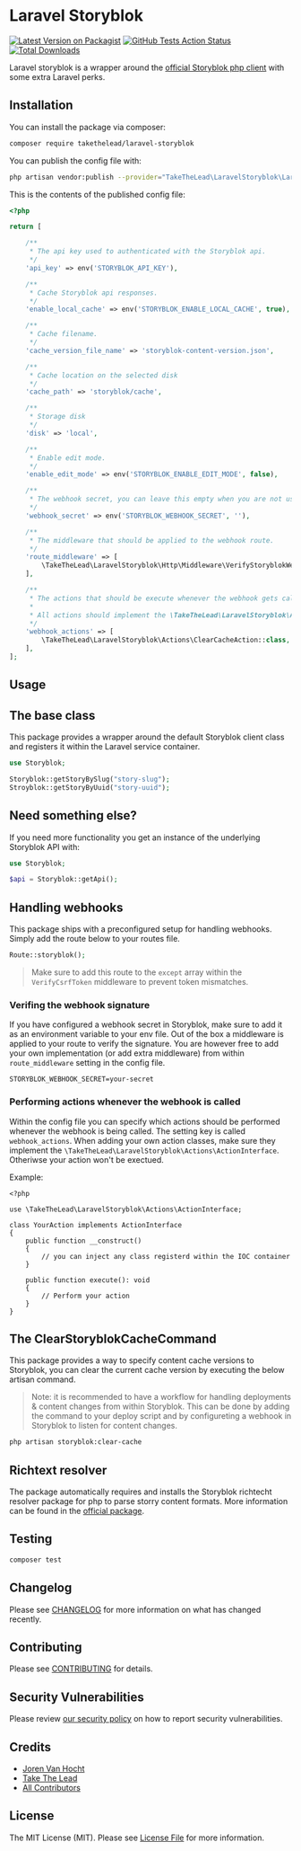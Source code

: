 # Laravel Storyblok

[![Latest Version on Packagist](https://img.shields.io/packagist/v/takethelead/laravel-storyblok.svg?style=flat-square)](https://packagist.org/packages/takethelead/laravel-storyblok)
[![GitHub Tests Action Status](https://img.shields.io/github/workflow/status/takethelead/laravel-storyblok/Tests?label=tests)](https://github.com/takethelead/laravel-storyblok/actions?query=workflow%3ATests+branch%3Amaster)
[![Total Downloads](https://img.shields.io/packagist/dt/takethelead/laravel-storyblok.svg?style=flat-square)](https://packagist.org/packages/takethelead/laravel-storyblok)

Laravel storyblok is a wrapper around the [official Storyblok php client](https://github.com/storyblok/php-client) with some extra Laravel perks.

## Installation

You can install the package via composer:

```bash
composer require takethelead/laravel-storyblok
```

You can publish the config file with:
```bash
php artisan vendor:publish --provider="TakeTheLead\LaravelStoryblok\LaravelStoryblokServiceProvider" --tag="config"
```

This is the contents of the published config file:

```php
<?php

return [

    /**
     * The api key used to authenticated with the Storyblok api.
     */
    'api_key' => env('STORYBLOK_API_KEY'),

    /**
     * Cache Storyblok api responses.
     */
    'enable_local_cache' => env('STORYBLOK_ENABLE_LOCAL_CACHE', true),

    /**
     * Cache filename.
     */
    'cache_version_file_name' => 'storyblok-content-version.json',

    /**
     * Cache location on the selected disk
     */
    'cache_path' => 'storyblok/cache',

    /**
     * Storage disk
     */
    'disk' => 'local',

    /**
     * Enable edit mode.
     */
    'enable_edit_mode' => env('STORYBLOK_ENABLE_EDIT_MODE', false),

    /**
     * The webhook secret, you can leave this empty when you are not using a secret.
     */
    'webhook_secret' => env('STORYBLOK_WEBHOOK_SECRET', ''),

    /**
     * The middleware that should be applied to the webhook route.
     */
    'route_middleware' => [
        \TakeTheLead\LaravelStoryblok\Http\Middleware\VerifyStoryblokWebhookSignature::class,
    ],

    /**
     * The actions that should be execute whenever the webhook gets called.
     *
     * All actions should implement the \TakeTheLead\LaravelStoryblok\Actions\ActionInterface
     */
    'webhook_actions' => [
        \TakeTheLead\LaravelStoryblok\Actions\ClearCacheAction::class,
    ],
];
```

## Usage

## The base class

This package provides a wrapper around the default Storyblok client class and registers it within the Laravel service container.

```php
use Storyblok;

Storyblok::getStoryBySlug("story-slug");
Stroyblok::getStoryByUuid("story-uuid");
```

## Need something else?
If you need more functionality you get an instance of the underlying Storyblok API with:

```php
use Storyblok;

$api = Storyblok::getApi();
```

## Handling webhooks
This package ships with a preconfigured setup for handling webhooks. Simply add the route below to your routes file.

```php
Route::storyblok();
```

> Make sure to add this route to the `except` array within the `VerifyCsrfToken` middleware to prevent token mismatches.

### Verifing the webhook signature
If you have configured a webhook secret in Storyblok, make sure to add it as an environment variable to your env file.
Out of the box a middleware is applied to your route to verify the signature. You are however free to add your own implementation (or add extra middleware) from within `route_middleware` setting in the config file.

```
STORYBLOK_WEBHOOK_SECRET=your-secret
```

### Performing actions whenever the webhook is called
Within the config file you can specify which actions should be performed whenever the webhook is being called. The setting key is called `webhook_actions`.
When adding your own action classes, make sure they implement the `\TakeTheLead\LaravelStoryblok\Actions\ActionInterface`. Otheriwse your action won't be exectued.

Example:
```
<?php

use \TakeTheLead\LaravelStoryblok\Actions\ActionInterface;

class YourAction implements ActionInterface
{
    public function __construct()
    {
        // you can inject any class registerd within the IOC container
    }

    public function execute(): void
    {
        // Perform your action
    }
}
```

## The ClearStoryblokCacheCommand

This package provides a way to specify content cache versions to Storyblok, you can clear the current cache version by executing the below artisan command.

> Note: it is recommended to have a workflow for handling deployments & content changes from within Storyblok.
> This can be done by adding the command to your deploy script and by configureting a webhook in Storyblok to listen for content changes.

```bash
php artisan storyblok:clear-cache
``` 

## Richtext resolver

The package automatically requires and installs the Storyblok richtecht resolver package for php to parse storry content formats.
More information can be found in the [official package](https://github.com/storyblok/storyblok-php-richtext-renderer).

## Testing

```bash
composer test
```

## Changelog

Please see [CHANGELOG](CHANGELOG.md) for more information on what has changed recently.

## Contributing

Please see [CONTRIBUTING](.github/CONTRIBUTING.md) for details.

## Security Vulnerabilities

Please review [our security policy](../../security/policy) on how to report security vulnerabilities.

## Credits

- [Joren Van Hocht](https://github.com/jorenvh)
- [Take The Lead](https://takethelead.be)
- [All Contributors](../../contributors)

## License

The MIT License (MIT). Please see [License File](LICENSE.md) for more information.

